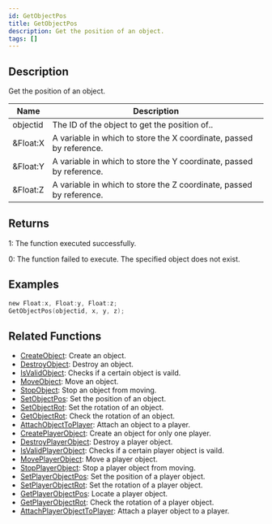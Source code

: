 ```yaml
---
id: GetObjectPos
title: GetObjectPos
description: Get the position of an object.
tags: []
---
```


## Description

Get the position of an object.

| Name     | Description                                                         |
| -------- | ------------------------------------------------------------------- |
| objectid | The ID of the object to get the position of..                       |
| &Float:X | A variable in which to store the X coordinate, passed by reference. |
| &Float:Y | A variable in which to store the Y coordinate, passed by reference. |
| &Float:Z | A variable in which to store the Z coordinate, passed by reference. |

## Returns

1: The function executed successfully.

0: The function failed to execute. The specified object does not exist.

## Examples

```c
new Float:x, Float:y, Float:z;
GetObjectPos(objectid, x, y, z);
```

## Related Functions

- [CreateObject](CreateObject): Create an object.
- [DestroyObject](DestroyObject): Destroy an object.
- [IsValidObject](IsValidObject): Checks if a certain object is vaild.
- [MoveObject](MoveObject): Move an object.
- [StopObject](StopObject): Stop an object from moving.
- [SetObjectPos](SetObjectPos): Set the position of an object.
- [SetObjectRot](SetObjectRot): Set the rotation of an object.
- [GetObjectRot](GetObjectRot): Check the rotation of an object.
- [AttachObjectToPlayer](AttachObjectToPlayer): Attach an object to a player.
- [CreatePlayerObject](CreatePlayerObject): Create an object for only one player.
- [DestroyPlayerObject](DestroyPlayerObject): Destroy a player object.
- [IsValidPlayerObject](IsValidPlayerObject): Checks if a certain player object is vaild.
- [MovePlayerObject](MovePlayerObject): Move a player object.
- [StopPlayerObject](StopPlayerObject): Stop a player object from moving.
- [SetPlayerObjectPos](SetPlayerObjectPos): Set the position of a player object.
- [SetPlayerObjectRot](SetPlayerObjectRot): Set the rotation of a player object.
- [GetPlayerObjectPos](GetPlayerObjectPos): Locate a player object.
- [GetPlayerObjectRot](GetPlayerObjectRot): Check the rotation of a player object.
- [AttachPlayerObjectToPlayer](AttachPlayerObjectToPlayer): Attach a player object to a player.
